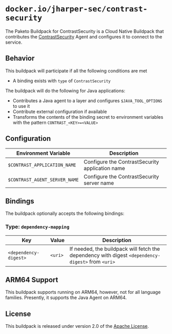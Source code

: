 # `docker.io/jharper-sec/contrast-security`
The Paketo Buildpack for ContrastSecurity is a Cloud Native Buildpack that contributes the [ContrastSecurity][c] Agent and configures it to connect to the service.

[c]: https://www.contrastsecurity.com

## Behavior
This buildpack will participate if all the following conditions are met

* A binding exists with `type` of `ContrastSecurity`

The buildpack will do the following for Java applications:

* Contributes a Java agent to a layer and configures `$JAVA_TOOL_OPTIONS` to use it
* Contribute external configuration if available
* Transforms the contents of the binding secret to environment variables with the pattern `CONTRAST_<KEY>=<VALUE>`

## Configuration
| Environment Variable          | Description                                     |
| ----------------------------- | ----------------------------------------------- |
| `$CONTRAST_APPLICATION_NAME`  | Configure the ContrastSecurity application name |
| `$CONTRAST_AGENT_SERVER_NAME` | Configure the ContrastSecurity server name      |

## Bindings
The buildpack optionally accepts the following bindings:

### Type: `dependency-mapping`
| Key                   | Value   | Description                                                                                       |
| --------------------- | ------- | ------------------------------------------------------------------------------------------------- |
| `<dependency-digest>` | `<uri>` | If needed, the buildpack will fetch the dependency with digest `<dependency-digest>` from `<uri>` |

## ARM64 Support

This buildpack supports running on ARM64, however, not for all language families. Presently, it supports the Java Agent on ARM64.

## License

This buildpack is released under version 2.0 of the [Apache License][a].

[a]: http://www.apache.org/licenses/LICENSE-2.0

